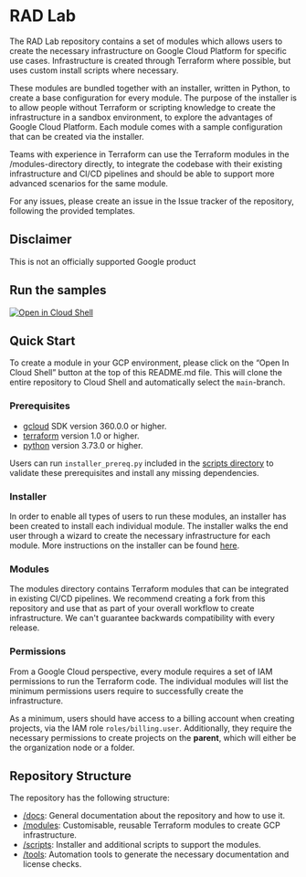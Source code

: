 # RAD Lab

The RAD Lab repository contains a set of modules which allows users to create the necessary infrastructure on Google Cloud Platform for specific use cases.  Infrastructure is created through Terraform where possible, but uses custom install scripts where necessary. 

These modules are bundled together with an installer, written in Python, to create a base configuration for every module.  The purpose of the installer is to allow people without Terraform or scripting knowledge to create the infrastructure in a sandbox environment, to explore the advantages of Google Cloud Platform.  Each module comes with a sample configuration that can be created via the installer.

Teams with experience in Terraform can use the Terraform modules in the /modules-directory directly, to integrate the codebase with their existing infrastructure and CI/CD pipelines and should be able to support more advanced scenarios for the same module.

For any issues, please create an issue in the Issue tracker of the repository, following the provided templates.

## Disclaimer

This is not an officially supported Google product

## Run the samples

[![Open in Cloud Shell](https://gstatic.com/cloudssh/images/open-btn.svg)](https://ssh.cloud.google.com/cloudshell/editor?cloudshell_git_repo=https://github.com/GoogleCloudPlatform/rad-lab&cloudshell_git_branch=main)

## Quick Start

To create a module in your GCP environment, please click on the “Open In Cloud Shell” button at the top of this README.md file.  This will clone the entire repository to Cloud Shell and automatically select the `main`-branch.
    
### Prerequisites
* [gcloud](https://cloud.google.com/sdk/docs/install) SDK version 360.0.0 or higher.
* [terraform](https://learn.hashicorp.com/tutorials/terraform/install-cli?in=terraform/gcp-get-started) version 1.0 or higher.
* [python](https://www.python.org/downloads/) version 3.73.0 or higher.

Users can run `installer_prereq.py` included in the [scripts directory](./scripts) to validate these prerequisites and install any missing dependencies. 

### Installer
In order to enable all types of users to run these modules, an installer has been created to install each individual module.  The installer walks the end user through a wizard to create the necessary infrastructure for each module.  More instructions on the installer can be found [here](./scripts).

### Modules

The modules directory contains Terraform modules that can be integrated in existing CI/CD pipelines.  We recommend creating a fork from this repository and use that as part of your overall workflow to create infrastructure.  We can't guarantee backwards compatibility with every release.

### Permissions

From a Google Cloud perspective, every module requires a set of IAM permissions to run the Terraform code.  The individual modules will list the minimum permissions users require to successfully create the infrastructure. 

As a minimum, users should have access to a billing account when creating projects, via the IAM role `roles/billing.user`.  Additionally, they require the necessary permissions to create projects on the **parent**, which will either be the organization node or a folder.

## Repository Structure

The repository has the following structure:
* [/docs](./docs): General documentation about the repository and how to use it.
* [/modules](./modules): Customisable, reusable Terraform modules to create GCP infrastructure.
* [/scripts](./scripts): Installer and additional scripts to support the modules.
* [/tools](./tools): Automation tools to generate the necessary documentation and license checks.
 